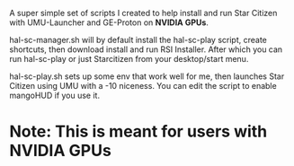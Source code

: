 A super simple set of scripts I created to help install and run Star Citizen with UMU-Launcher and GE-Proton on **NVIDIA GPUs**.

hal-sc-manager.sh will by default install the hal-sc-play script, create shortcuts, then download install and run RSI Installer. After which you can run hal-sc-play or just Starcitizen from your desktop/start menu. 

hal-sc-play.sh sets up some env that work well for me, then launches Star Citizen using UMU with a -10 niceness. You can edit the script to enable mangoHUD if you use it. 

# Note: This is meant for users with NVIDIA GPUs
